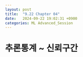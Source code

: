 ```yaml
---
layout: post
title:  "9.22 Chapter 04"
date:   2024-09-22 19:02:31 +0900
categories: ML Advanced_Session
---
```


# 추론통계 ~ 신뢰구간